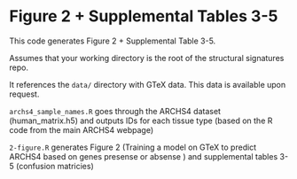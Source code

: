 # Figure 2 + Supplemental Tables 3-5

This code generates Figure 2 + Supplemental Table 3-5. 

Assumes that your working directory is the root of the structural signatures repo. 

It references the `data/` directory with GTeX data. This data is available upon request. 

`archs4_sample_names.R` goes through the ARCHS4 dataset (human_matrix.h5) and outputs IDs for each tissue type (based on the R code from the main ARCHS4 webpage)

`2-figure.R` generates Figure 2 (Training a model on GTeX to predict ARCHS4 based on genes presense or absense ) and supplemental tables 3-5 (confusion matricies)


